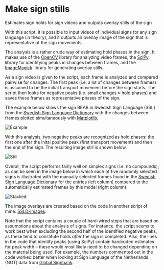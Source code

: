 # Make sign stills
Estimates sign holds for sign videos and outputs overlay stills of the sign

With this script, it is possible to input videos of individual signs for any sign language (in theory), and it outputs an overlay image of the sign that is representative of the sign movements. 

The analysis is a rather crude way of estimating hold phases in the sign. It makes use of the [OpenCV](https://opencv.org) library for analyzing video frames, the [SciPy](https://www.scipy.org) library for identifying peaks in changes between frames, and the [ImageMagick](https://www.imagemagick.org) library for generating overlay stills.

As a sign video is given to the script, each frame is analyzed and compared pairwise for changes. The first peak (i.e. a lot of changes between frames) is assumed to be the initial transport movement before the sign starts. The script then looks for negative peaks (i.e. small changes ≈ hold phases) and saves these frames as representative phases of the sign. 

The example below shows the sign BEAR in Swedish Sign Language (SSL) from the [Swedish Sign Language Dictionary](http://teckensprakslexikon.su.se) with the changes between frames plotted simultaneously with [Matplotlib](https://matplotlib.org).

![Example](https://github.com/borstell/make_sign_stills/blob/master/bjorn_changes.gif)

With this analysis, two negative peaks are recognized as hold phases: the first one after the inital positive peak (first transport movement) and then the end of the sign. The resulting image still is shown below.

![Still](https://github.com/borstell/make_sign_stills/blob/master/bjorn_still.jpg)

Overall, the script performs fairly well on simplex signs (i.e. no compounds), as can be seen in the image below in which each of five randomly selected signs is illustrated with the manually selected frames found in the [Swedish Sign Language Dictionary](http://teckensprakslexikon.su.se) for the entries (left column) compared to the automatically estimated frames by this model (right column).

![Stacked](https://github.com/borstell/make_sign_stills/blob/master/stack.jpg)

The image overlays are created based on the code in another script of mine: [SSLD-images](https://github.com/borstell/SSLD-images).

Note that the script contains a couple of hard-wired steps that are based on assumptions about the analysis of signs. For instance, the script seems to work best when excluding the second half of the identified negative peaks, as these tend to constitute holds *after* the sign is completed. Also, the lines in the code that identify peaks (using SciPy) contain hardcoded estimates for peak width – these would most likely need to be changed depending on the material being used. For example, the numbers commented out in the code worked better when looking at Sign Language of the Netherlands (NGT) data from [Global Signbank](https://signbank.science.ru.nl).
